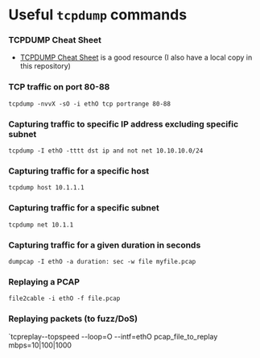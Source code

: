 # Useful `tcpdump` commands

### TCPDUMP Cheat Sheet
* [TCPDUMP Cheat Sheet](http://packetlife.net/media/library/12/tcpdump.pdf) is a good resource (I also have a local copy in this repository)

### TCP traffic on port 80-88
`tcpdump -nvvX -sO -i ethO tcp portrange 80-88`

### Capturing traffic to specific IP address excluding specific subnet
`tcpdump -I ethO -tttt dst ip and not net 10.10.10.0/24`

### Capturing traffic for a specific host
`tcpdump host 10.1.1.1`

### Capturing traffic for a specific subnet
`tcpdump net 10.1.1`

### Capturing traffic for a given duration in seconds
`dumpcap -I ethO -a duration: sec -w file myfile.pcap`

### Replaying a PCAP
`file2cable -i ethO -f file.pcap`

### Replaying packets (to fuzz/DoS)
`tcpreplay--topspeed --loop=O --intf=ethO pcap_file_to_replay mbps=10|100|1000
